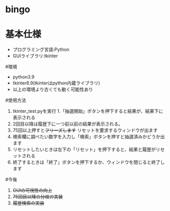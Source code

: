 # bingo
# 基本仕様
- プログラミング言語:Python 
- GUIライブラリ:tkinter
  
#環境
- python3.9
- tkinter8.9(tkinterはpython内蔵ライブラリ)
- 以上の環境より古くても動く可能性あり

#使用方法
1. tkinter_test.pyを実行
1.「抽選開始」ボタンを押下すると結果が、結果下に表示される
1. 2回目以降は履歴下に一つ前以前の結果が表示される。
1. 75回以上押すと~~フリーズします~~ リセットを要求するウィンドウが出ます
1. 検索欄に調べたい数字を入力し「検索」ボタンを押すと抽選済みかどうか出ます
1. リセットしたいときは左下の「リセット」を押下すると、結果と履歴がリセットされる
1. 終了するときは「終了」ボタンを押下するか、ウィンドウを閉じると終了します

#今後
1. ~~GUIの可視性の向上~~
2. ~~75回目以降の分岐の実装~~
3. ~~履歴検索の実装~~
